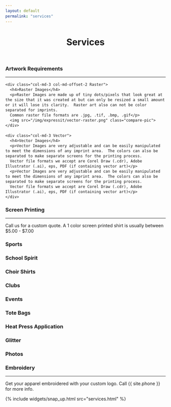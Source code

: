 ```yaml
---
layout: default
permalink: "services"
---
```


  <header class="site-header" id="top">
    <div class="underlay-screenprinting">
      <div class="title-head">
        <h1 class="site-title font1">Services</h1>
      </div>
    </div>
  </header>

<div class="containter services-con">

<!-- ARTWORK REQ -->

  <div id="artworkreq">
    <div class="col-md-6 col-md-offset-3">
      <h3>Artwork Requirements</h3>
      <hr />
    </div>

    <div class="col-md-3 col-md-offset-2 Raster">
      <h4>Raster Images</h4>
      <p>Raster Images are made up of tiny dots/pixels that look great at the size that it was created at but can only be resized a small amount or it will lose its clarity.  Raster art also can not be color separated for imprints.
      Common raster file formats are .jpg, .tif, .bmp, .gif</p>
      <img src="/img/expressit/vector-raster.png" class="compare-pic">
    </div>

    <div class="col-md-3 Vector">
      <h4>Vector Images</h4>
      <p>Vector Images are very adjustable and can be easily manipulated to meet the dimensions of any imprint area.  The colors can also be separated to make separate screens for the printing process.
      Vector file formats we accept are Corel Draw (.cdr), Adobe Illustrator (.ai), eps, PDF (if containing vector art)</p>
      <p>Vector Images are very adjustable and can be easily manipulated to meet the dimensions of any imprint area.  The colors can also be separated to make separate screens for the printing process.
      Vector file formats we accept are Corel Draw (.cdr), Adobe Illustrator (.ai), eps, PDF (if containing vector art)</p>
    </div>
  </div>

<!-- SCREEN PRINTING -->

  <div class="pricing col-md-8 col-md-offset-2" id="screenprinting">
    <h3 class="font1" >Screen Printing</h3>
    <hr />
    <p class="font1">Call us for a custom quote. A 1 color screen printed shirt is usually between $5.00 - $7.00</p>
  </div>

  <div class="col-md-2 sports left-side">
    <div class="fade-in">
      <h3 class="category-title font1">Sports</h3>
    </div>
  </div>

  <div class="col-md-2 school left-side">
    <div class="fade-in">
      <h3 class="category-title font1">School Spirit</h3>
    </div>
  </div>

  <div class="col-md-2 choir left-side">
    <div class="fade-in">
      <h3 class="category-title font1">Choir Shirts</h3>
    </div>
  </div>

  <div class="col-md-2 clubs left-side">
    <div class="fade-in">
      <h3 class="category-title font1">Clubs</h3>
    </div>
  </div>

  <div class="col-md-2 events left-side">
    <div class="fade-in">
      <h3 class="category-title font1">Events</h3>
    </div>
  </div>

  <div class="col-md-2 totes left-side">
    <div class="fade-in">
      <h3 class="category-title font1">Tote Bags</h3>
    </div>
  </div>

  <div class="col-md-2 press left-side">
    <div class="fade-in">
      <h3 class="category-title font1">Heat Press Application</h3>
    </div>
  </div>

  <div class="col-md-2 glitter left-side">
    <div class="fade-in">
      <h3 class="category-title font1">Glitter</h3>
    </div>
  </div>

  <div class="col-md-2 photos left-side">
    <div class="fade-in">
      <h3 class="category-title font1">Photos</h3>
    </div>
  </div>

  <!-- EMBROIDERY -->

  <div class="pricing col-md-8 col-md-offset-2" id="embroidery">
    <h3 class="font1 em" >Embroidery</h3>
    <hr />
    <p>Get your apparel embroidered with your custom logo. Call {{ site.phone }} for more info.</p>
  </div>

</div>

{% include widgets/snap_up.html src="services.html" %}
